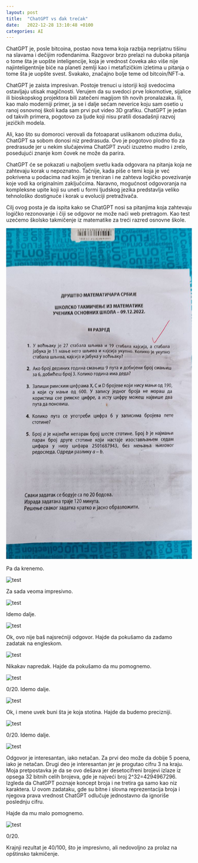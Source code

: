 ```yaml
---
layout: post
title:  "ChatGPT vs đak trećak"
date:   2022-12-28 13:10:48 +0100
categories: AI
---
```

ChatGPT je, posle bitcoina, postao nova tema koja razbija neprijatnu tišinu na slavama i dečijim rođendanima. Razgovor brzo prelazi na duboka pitanja o tome šta je uopšte inteligencije, koja je vrednost čoveka ako više nije najinteligentnije biće na planeti zemlji kao i metafizičkim izletima u pitanja o tome šta je uopšte svest. Svakako, značajno bolje teme od bitcoin/NFT-a.

ChatGPT je zaista impresivan. Postoje trenuci u istoriji koji svedocima ostavljaju utisak magičnosti. Verujem da su svedoci prve lokomotive, sijalice ili bioskopskog projektora bili zatečeni magijom tih novih pronalazaka. Ili, kao malo moderniji primer, ja se i dalje sećam neverice koju sam osetio u ranoj osnovnoj školi kada sam prvi put video 3D grafiku. ChatGPT je jedan od takvih primera, pogotovo za ljude koji nisu pratili dosadašnji razvoj jezičkih modela.

Ali, kao što su domoroci verovali da fotoaparat uslikanom oduzima dušu, ChatGPT sa sobom donosi niz predrasuda. Ovo je pogotovo plodno tlo za predrasude jer u nekim slučajevima ChatGPT zvuči izuzetno mudro i zrelo, posedujući znanje kom čovek ne može da parira.

ChatGPT će se pokazati u najboljem svetlu kada odgovara na pitanja koja ne zahtevaju korak u nepoznatno. Tačnije, kada piše o temi koja je već pokrivena u podacima nad kojim je treniran i ne zahteva logičko povezivanje koje vodi ka originalnim zaključcima. Naravno, mogućnost odgovoranja na kompleksne upite koji su uneti u formi ljudskog jezika predstavlja veliko tehnološko dostignuće i korak u evoluciji pretraživača.

Cilj ovog posta je da ispita kako se ChatGPT nosi sa pitanjima koja zahtevaju logičko rezonovanje i čiji se odgovor ne može naći web pretragom. Kao test uzećemo školsko takmičenje iz matematike za treći razred osnovne škole.

![test](/assets/test_matematika.jpg)

Pa da krenemo.

![test](/assets/zadatak1.png)

Za sada veoma impresivno.

![test](/assets/zadatak2.png)

Idemo dalje.

![test](/assets/zadatak3a.png)

Ok, ovo nije baš najsrećniji odgovor. Hajde da pokušamo da zadamo zadatak na engleskom.

![test](/assets/zadatak3b.png)

Nikakav napredak. Hajde da pokušamo da mu pomognemo.

![test](/assets/zadatak3c.png)

0/20. Idemo dalje.

![test](/assets/zadatak4a.png)

Ok, i mene uvek buni šta je koja stotina. Hajde da budemo precizniji.

![test](/assets/zadatak4b.png)

0/20. Idemo dalje.

![test](/assets/zadatak5.png)

Odgovor je interesantan, iako netačan. Za prvi deo može da dobije 5 poena, iako je netačan. Drugi deo je interesantan jer je progutao cifru 3 na kraju. Moja pretpostavka je da se ovo dešava jer desetocifreni brojevi izlaze iz opsega 32 bitnih celih brojeva, gde je najveći broj 2^32=4294967296. Izgleda da ChatGPT poznaje koncept broja i ne tretira ga samo kao niz karaktera. U ovom zadataku, gde su bitne i slovna reprezentacija broja i njegova prava vrednost ChatGPT odlučuje jednostavno da ignoriše poslednju cifru.

Hajde da mu malo pomognemo.

![test](/assets/zadatak5b.png)

0/20.

Krajnji rezultat je 40/100, što je impresivno, ali nedovoljno za prolaz na opštinsko takmičenje.